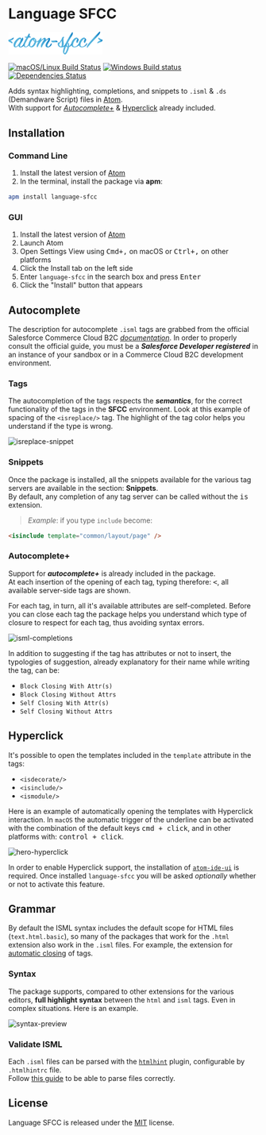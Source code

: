 # Language SFCC

<img
    alt="Atom SFCC"
    width="190px"
    src="https://raw.githubusercontent.com/matteobertoldo/language-sfcc/assets/ui/atom-sfcc.svg?sanitize=true"
/>

[![macOS/Linux Build Status](https://travis-ci.org/matteobertoldo/language-sfcc.svg?branch=master)](https://travis-ci.org/matteobertoldo/language-sfcc) [![Windows Build status](https://ci.appveyor.com/api/projects/status/bxsl40wyjcuxaa2g?svg=true)](https://ci.appveyor.com/project/matteobertoldo/language-sfcc) [![Dependencies Status](https://david-dm.org/matteobertoldo/language-sfcc/status.svg)](https://david-dm.org/matteobertoldo/language-sfcc)

Adds syntax highlighting, completions, and snippets to `.isml` &amp; `.ds` (Demandware Script) files in [Atom](https://atom.io). <br>
With support for [_Autocomplete+_](https://github.com/atom/autocomplete-plus) &amp; [Hyperclick](https://github.com/facebookarchive/atom-ide-ui/tree/master/modules/atom-ide-ui/pkg/hyperclick) already included.

## Installation

### Command Line

1.  Install the latest version of [Atom](https://atom.io)
2.  In the terminal, install the package via **apm**:

```sh
apm install language-sfcc
```

### GUI

1.  Install the latest version of [Atom](https://atom.io)
2.  Launch Atom
3.  Open Settings View using <kbd>Cmd+,</kbd> on macOS or <kbd>Ctrl+,</kbd> on other platforms
4.  Click the Install tab on the left side
5.  Enter `language-sfcc` in the search box and press <kbd>Enter</kbd>
6.  Click the "Install" button that appears

## Autocomplete

The description for autocomplete `.isml` tags are grabbed from the official Salesforce Commerce Cloud B2C [_documentation_](https://documentation.b2c.commercecloud.salesforce.com/DOC2/topic/com.demandware.dochelp/ISML/ISML.html). In order to properly consult the official guide, you must be a _**Salesforce Developer registered**_ in an instance of your sandbox or in a Commerce Cloud B2C development environment.

### Tags

The autocompletion of the tags respects the _**semantics**_, for the correct functionality of the tags in the **SFCC** environment.
Look at this example of spacing of the `<isreplace/>` tag. The highlight of the tag color helps you understand if the type is wrong.

![isreplace-snippet](https://user-images.githubusercontent.com/15775323/74118089-431a0380-4bba-11ea-9f6a-7df6b7e72129.gif)

### Snippets

Once the package is installed, all the snippets available for the various tag servers are available in the section: **Snippets**. <br>
By default, any completion of any tag server can be called without the <kbd>is</kbd> extension.

> _Example_: if you type `include` become:

```html
<isinclude template="common/layout/page" />
```

### Autocomplete+

Support for **_autocomplete+_** is already included in the package. <br>
At each insertion of the opening of each tag, typing therefore: <kbd>&lt;</kbd>, all available server-side tags are shown.

For each tag, in turn, all it's available attributes are self-completed. Before you can close each tag the package helps you understand which type of closure to respect for each tag, thus avoiding syntax errors.

![isml-completions](https://user-images.githubusercontent.com/15775323/74117784-1c0f0200-4bb9-11ea-8fac-786e5d5acaf5.gif)

In addition to suggesting if the tag has attributes or not to insert, the typologies of suggestion, already explanatory for their name while writing the tag, can be:

-   `Block Closing With Attr(s)`
-   `Block Closing Without Attrs`
-   `Self Closing With Attr(s)`
-   `Self Closing Without Attrs`

## Hyperclick

It's possible to open the templates included in the `template` attribute in the tags:

-   `<isdecorate/>`
-   `<isinclude/>`
-   `<ismodule/>`

Here is an example of automatically opening the templates with Hyperclick interaction.
In `macOS` the automatic trigger of the underline can be activated with the combination of the default keys <kbd>cmd + click</kbd>, and in other platforms with: <kbd>control + click</kbd>.

![hero-hyperclick](https://user-images.githubusercontent.com/15775323/83434621-1cb6f700-a43b-11ea-8572-ebe27c51894a.gif)

In order to enable Hyperclick support, the installation of [`atom-ide-ui`](https://atom.io/packages/atom-ide-ui) is required. Once installed `language-sfcc` you will be asked _optionally_ whether or not to activate this feature.

## Grammar

By default the ISML syntax includes the default scope for HTML files (`text.html.basic`), so many of the packages that work for the `.html` extension also work in the `.isml` files. For example, the extension for [automatic closing](https://atom.io/packages/autoclose-html-plus) of tags.

### Syntax

The package supports, compared to other extensions for the various editors, **full highlight syntax** between the `html` and `isml` tags. Even in complex situations. Here is an example.

![syntax-preview](https://user-images.githubusercontent.com/15775323/74107063-9a918280-4b6c-11ea-8f1b-df9479cd6910.png)

### Validate ISML

Each `.isml` files can be parsed with the [`htmlhint`](https://github.com/htmlhint/HTMLHint) plugin, configurable by `.htmlhintrc` file. <br>
Follow [this guide](https://github.com/matteobertoldo/language-sfcc/wiki/Setup-for-parse-ISML-files-with-htmlhint) to be able to parse files correctly.

## License

Language SFCC is released under the [MIT](https://github.com/matteobertoldo/language-sfcc/blob/master/LICENSE) license.
